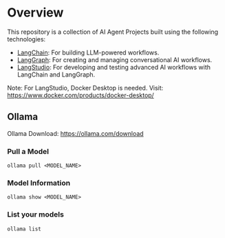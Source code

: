 # Overview

This repository is a collection of AI Agent Projects built using the following technologies:

- [LangChain](https://python.langchain.com/): For building LLM-powered workflows.
- [LangGraph](https://github.com/langchain-ai/langgraph): For creating and managing conversational AI workflows.
- [LangStudio](https://github.com/langchain-ai/langstudio): For developing and testing advanced AI workflows with LangChain and LangGraph.

Note: For LangStudio, Docker Desktop is needed. Visit: https://www.docker.com/products/docker-desktop/

## Ollama
Ollama Download: https://ollama.com/download

### Pull a Model
```ollama pull <MODEL_NAME>```

### Model Information
```ollama show <MODEL_NAME>```

### List your models
```ollama list```







